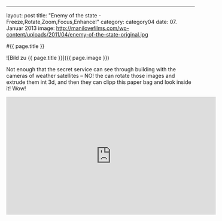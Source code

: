 ---
layout: post
title: "Enemy of the state - Freeze,Rotate,Zoom,Focus,Enhance!"
category: category04
date: 07. Januar 2013
image: http://manilovefilms.com/wp-content/uploads/2011/04/enemy-of-the-state-original.jpg

#{{ page.title }}

![Bild zu {{ page.title }}]({{ page.image }})

Not enough that the secret service can see through building with the cameras of weather satellites – NO! the can rotate those images and extrude them int 3d, and then they can clipp this paper bag and look inside it! Wow! 

<iframe width="560" height="315" src="http://www.youtube.com/embed/3EwZQddc3kY" frameborder="0" allowfullscreen></iframe>